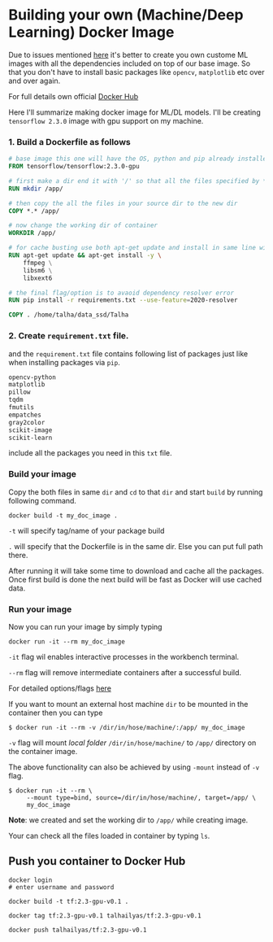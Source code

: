# Building your own (Machine/Deep Learning) Docker Image

Due to issues mentioned [here](https://github.com/Mr-TalhaIlyas/Setting-up-Deep-Learning-Server-Docker/blob/main/README.md#issues) it's better to create you own custome ML images with all the dependencies included on top of our base image. So that you don't have to install basic packages like  `opencv`, `matplotlib` etc over and over again.

For full details own official [Docker Hub](https://docs.docker.com/develop/develop-images/dockerfile_best-practices/)

Here I'll summarize making docker image for ML/DL models. I'll be creating `tensorflow 2.3.0` image with gpu support on my machine.

### 1. Build a Dockerfile as follows
```Dockerfile
# base image this one will have the OS, python and pip already installed in it.
FROM tensorflow/tensorflow:2.3.0-gpu

# first make a dir end it with '/' so that all the files specified by * will copied to the new dir
RUN mkdir /app/

# then copy the all the files in your source dir to the new dir
COPY *.* /app/

# now change the working dir of container
WORKDIR /app/

# for cache busting use both apt-get update and install in same line with &&
RUN apt-get update && apt-get install -y \  
    ffmpeg \
    libsm6 \
    libxext6

# the final flag/option is to avaoid dependency resolver error
RUN pip install -r requirements.txt --use-feature=2020-resolver

COPY . /home/talha/data_ssd/Talha
```
### 2. Create `requirement.txt` file.
and the `requirement.txt` file contains following list of packages just like when installing packages via `pip`.

```txt
opencv-python
matplotlib
pillow
tqdm
fmutils
empatches
gray2color
scikit-image
scikit-learn
```
include all the packages you need in this `txt` file.


### Build your image
Copy the both files in same `dir` and `cd` to that `dir` and start `build` by running following command.

```terminal
docker build -t my_doc_image .
```
`-t` will specify tag/name of your package build

`.` will specify that the Dockerfile is in the same dir. Else you can put full path there.

After running it will take some time to download and cache all the packages. Once first build is done the next build will be fast as Docker will use cached data.

### Run your image

Now you can run your image by simply typing

```
docker run -it --rm my_doc_image
```
`-it` flag wil enables interactive processes in the workbench terminal.

`--rm` flag will remove intermediate containers after a successful build.

For detailed options/flags [here](https://docs.docker.com/engine/reference/commandline/build/)

If you want to mount an external host machine `dir` to be mounted in the container then you can type

```
$ docker run -it --rm -v /dir/in/hose/machine/:/app/ my_doc_image
```
`-v` flag will mount *local folder* `/dir/in/hose/machine/` to `/app/` directory on the container image.

The above functionality can also be achieved by using `-mount` instead of `-v` flag.

```
$ docker run -it --rm \
     --mount type=bind, source=/dir/in/hose/machine/, target=/app/ \
     my_doc_image

```

**Note**: we created and set the working dir to `/app/` while creating image.

Your can check all the files loaded in container by typing `ls`.

## Push you container to Docker Hub

```
docker login
# enter username and password

docker build -t tf:2.3-gpu-v0.1 .

docker tag tf:2.3-gpu-v0.1 talhailyas/tf:2.3-gpu-v0.1

docker push talhailyas/tf:2.3-gpu-v0.1
```
